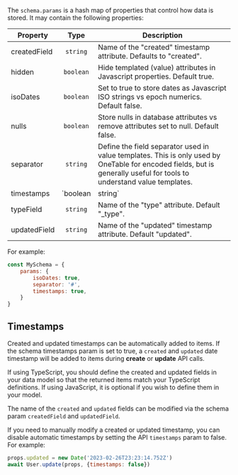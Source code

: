 The `schema.params` is a hash map of properties that control how data is stored. It may contain the following properties:

| Property | Type | Description |
| -------- | :--: | ----------- |
| createdField | `string` | Name of the "created" timestamp attribute. Defaults to "created". |
| hidden | `boolean` | Hide templated (value) attributes in Javascript properties. Default true. |
| isoDates | `boolean` | Set to true to store dates as Javascript ISO strings vs epoch numerics. Default false. |
| nulls | `boolean` | Store nulls in database attributes vs remove attributes set to null. Default false. |
| separator | `string` | Define the field separator used in value templates. This is only used by OneTable for encoded fields, but is generally useful for tools to understand value templates. |
| timestamps | `boolean | string` | Make "created" and "updated" timestamps in items. Set to true to create both. Set to 'create' for only "created" timestamp and set to "update" for only an "updated" timestamp. See below for more details. Also see: "updatedField" and "createdField" properties. Default false. |
| typeField | `string` | Name of the "type" attribute. Default "_type". |
| updatedField | `string` | Name of the "updated" timestamp attribute. Default "updated". |

For example:

```javascript
const MySchema = {
    params: {
        isoDates: true,
        separator: '#',
        timestamps: true,
    }
}
```

## Timestamps

Created and updated timestamps can be automatically added to items. If the schema timestamps param is set to true, a `created` and `updated` date timestamp will be added to items during **create** or **update** API calls. 

If using TypeScript, you should define the created and updated fields in your data model so that the returned items match your TypeScript definitions. If using JavaScript, it is optional if you wish to define them in your model.

The name of the `created` and `updated` fields can be modified via the schema param `createdField` and `updatedField`.

If you need to manually modify a created or updated timestamp, you can disable automatic timestamps by setting the API `timestamps` param to false. For example:

```javascript
props.updated = new Date('2023-02-26T23:23:14.752Z')
await User.update(props, {timestamps: false})
```
